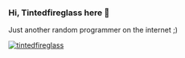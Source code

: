 ### Hi, Tintedfireglass here 👋

Just another random programmer on the internet ;)

<p>
<a href="https://github.com/tintedfireglass"><img title="tintedfireglass" src="https://github-readme-stats.vercel.app/api/top-langs/?username=Tintedfireglass&layout=compact"></a>
</p>

